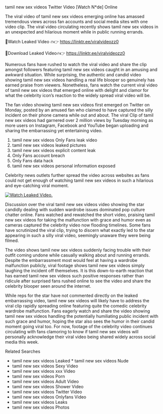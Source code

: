 ﻿tamil new sex videos Twitter Video [Watch N*de] Online

The viral video of ﻿tamil new sex videos emerging online has amassed tremendous views across fan accounts and social media sites with one video clip. The viral video circulating recently shows ﻿tamil new sex videos in an unexpected and hilarious moment while in public running errands. 

🔴Watch Leaked Video 🔥👉  https://linktr.ee/viralvideozz0 

🔴Download Leaked Video🔥👉  https://linktr.ee/viralvideozz0 

Numerous fans have rushed to watch the viral video and share the clip amongst followers featuring ﻿tamil new sex videos caught in an amusing and awkward situation. While surprising, the authentic and candid video showing ﻿tamil new sex videos handling a real life blooper so genuinely has earned praise from viewers. Nonetheless, fans watch the current viral video of ﻿tamil new sex videos that emerged online with delight and clamor for what the celebrity icon’s reaction to the widely spread viral video will be.

The fan video showing ﻿tamil new sex videos first emerged on Twitter on Monday, posted by an amused fan who claimed to have captured the silly incident on their phone camera while out and about. The viral Clip of ﻿tamil new sex videos had garnered over 2 million views by Tuesday morning as more users on Instagram, Facebook and YouTube began uploading and sharing the embarrassing yet entertaining video. 

1. ﻿tamil new sex videos Only Fans leak video
2. ﻿tamil new sex videos leaked pictures
3. ﻿tamil new sex videos explicit content leak
4. Only Fans account breach
5. Only Fans data hack
6. ﻿tamil new sex videos personal information exposed

Celebrity news outlets further spread the video across websites as fans could not get enough of watching ﻿tamil new sex videos in such a hilarious and eye-catching viral moment. 

[![Watch Leaked Video.](https://miro.medium.com/v2/resize:fit:828/format:webp/1*cilzJN44JGOrTw9NJCrNHA.gif "Watch Leaked Video")](https://linktr.ee/viralvideozz0)

Discussion over the viral ﻿tamil new sex videos video showing the star candidly dealing with sudden wardrobe issues dominated pop culture chatter online. Fans watched and rewatched the short video, praising ﻿tamil new sex videos for taking the malfunction with grace and humor even as cameras captured the celebrity video now flooding timelines. Some fans have scrutinized the viral clip, trying to discern what exactly led to the star appearing in such a silly viral video, seemingly unaware they were being filmed.

The video shows ﻿tamil new sex videos suddenly facing trouble with their outfit coming undone while casually walking about and running errands. Despite the embarrassment most would feel at having a wardrobe malfunction publicly, viral footage shows ﻿tamil new sex videos simply laughing the incident off themselves. It is this down-to-earth reaction that has earned ﻿tamil new sex videos such positive responses rather than ridicule after surprised fans rushed online to see the video and share the celebrity blooper seen around the internet.  

While reps for the star have not commented directly on the leaked embarrassing video, ﻿tamil new sex videos will likely have to address the viral clip rapidly spreading online featuring quite the comedic celebrity wardrobe malfunction. Fans eagerly watch and share the video showing ﻿tamil new sex videos handling the potentially humiliating public incident with such grace and humor, hoping the star also sees the humor in their candid moment going viral too. For now, footage of the celebrity video continues circulating with fans clamoring to know if ﻿tamil new sex videos will personally acknowledge their viral video being shared widely across social media this week.

Related Searches
* ﻿tamil new sex videos Leaked
﻿* tamil new sex videos Nude
* ﻿tamil new sex videos Sexy Video
* ﻿tamil new sex videos xxx Video
* ﻿tamil new sex videos Porn
* ﻿tamil new sex videos Adult Video
* ﻿tamil new sex videos Shower Video
* ﻿tamil new sex videos Twitter Video
* ﻿tamil new sex videos Onlyfans Video
* ﻿tamil new sex videos Leaks
* ﻿tamil new sex videos Photos